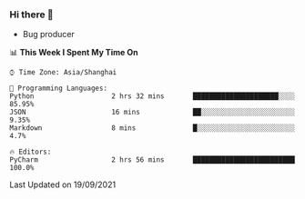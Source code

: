 ### Hi there 👋
* Bug producer
<!--START_SECTION:waka-->
📊 **This Week I Spent My Time On** 

```text
⌚︎ Time Zone: Asia/Shanghai

💬 Programming Languages: 
Python                   2 hrs 32 mins       █████████████████████░░░░   85.95% 
JSON                     16 mins             ██░░░░░░░░░░░░░░░░░░░░░░░   9.35% 
Markdown                 8 mins              █░░░░░░░░░░░░░░░░░░░░░░░░   4.7%

🔥 Editors: 
PyCharm                  2 hrs 56 mins       █████████████████████████   100.0%

```


 Last Updated on 19/09/2021
<!--END_SECTION:waka-->
